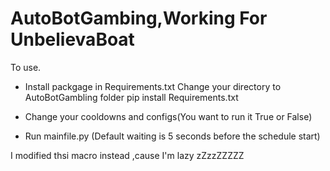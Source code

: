 # AutoBotGambing,Working For UnbelievaBoat
To use.

- Install packgage in Requirements.txt 
Change your directory to AutoBotGambling folder
    pip install Requirements.txt
- Change your cooldowns and configs(You want to run it True or False)

- Run mainfile.py (Default waiting is 5 seconds before the schedule start)

I modified thsi macro instead ,cause I'm lazy zZzzZZZZZ
